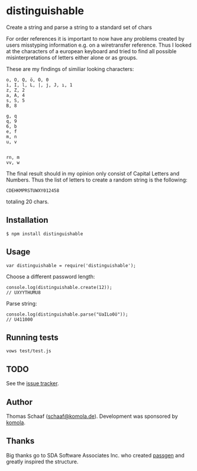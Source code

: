 distinguishable
===============

Create a string and parse a string to a standard set of chars

For order references it is important to now have any problems created by users misstyping information e.g. on a wiretransfer reference.
Thus I looked at the characters of a european keyboard and tried to find all possible misinterpretations of letters either alone or as groups.

These are my findings of similiar looking characters:

    o, O, Q, ö, Ö, 0
    i, I, l, L, |, j, J, ı, 1
    z, Z, 2
    a, A, 4
    s, S, 5
    B, 8

    g, q
    q, 9
    6, b
    e, f
    m, n
    u, v


    rn, m
    vv, w

The final result should in my opinion only consist of Capital Letters and Numbers. Thus the list of letters to create a random string is the following:

    CDEHKMPRSTUWXY012458

totaling 20 chars.

## Installation

    $ npm install distinguishable

## Usage

    var distinguishable = require('distinguishable');

Choose a different password length:

    console.log(distinguishable.create(12));
    // UXYYTHUMU8

Parse string:

    console.log(distinguishable.parse("UaILo0ö"));
    // U411000

## Running tests

    vows test/test.js

## TODO

See the [issue tracker](http://github.com/komola/distinguishable/issues).

## Author

Thomas Schaaf (schaaf@komola.de).
Development was sponsored by [komola](http://www.komola.de/).

## Thanks
Big thanks go to SDA Software Associates Inc. who created [passgen](https://github.com/SDA/passgen) and greatly inspired the structure.
